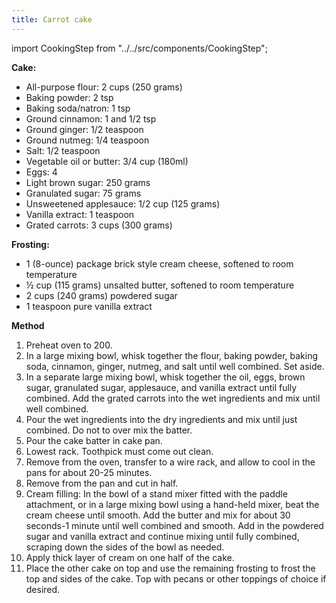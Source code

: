 ```yaml
---
title: Carrot cake
---
```


import CookingStep from "../../src/components/CookingStep";

**Cake:**

- All-purpose flour: 2 cups (250 grams)
- Baking powder: 2 tsp
- Baking soda/natron: 1 tsp
- Ground cinnamon: 1 and 1/2 tsp
- Ground ginger: 1/2 teaspoon
- Ground nutmeg: 1/4 teaspoon
- Salt: 1/2 teaspoon
- Vegetable oil or butter: 3/4 cup (180ml)
- Eggs: 4
- Light brown sugar: 250 grams
- Granulated sugar: 75 grams
- Unsweetened applesauce: 1/2 cup (125 grams)
- Vanilla extract: 1 teaspoon
- Grated carrots: 3 cups (300 grams)

**Frosting:**

- 1 (8-ounce) package brick style cream cheese, softened to room temperature
- ½ cup (115 grams) unsalted butter, softened to room temperature
- 2 cups (240 grams) powdered sugar
- 1 teaspoon pure vanilla extract

**Method**

1. Preheat oven to 200.
1. In a large mixing bowl, whisk together the flour, baking powder, baking soda,
   cinnamon, ginger, nutmeg, and salt until well combined. Set aside.
1. In a separate large mixing bowl, whisk together the oil, eggs, brown sugar,
   granulated sugar, applesauce, and vanilla extract until fully combined. Add the grated carrots into the wet ingredients and mix until well combined.
1. Pour the wet ingredients into the dry ingredients and mix until just combined.
   Do not to over mix the batter.
1. Pour the cake batter in cake pan.
1. <CookingStep temp="200" time="30-40" fan preheat /> Lowest rack.
   Toothpick must come out clean.
1. Remove from the oven, transfer to a wire rack, and allow to cool in the
   pans for about 20-25 minutes.
1. Remove from the pan and cut in half.
1. Cream filling: In the bowl of a stand mixer fitted with the paddle attachment, or in a
   large mixing bowl using a hand-held mixer, beat the cream cheese until smooth.
   Add the butter and mix for about 30 seconds-1 minute until well combined and smooth. Add in the powdered sugar and vanilla extract and continue mixing until fully combined, scraping down the sides of the bowl as needed.
1. Apply thick layer of cream on one half of the cake.
1. Place the other cake on top and use the remaining frosting to frost
   the top and sides of the cake. Top with pecans or other toppings of choice if desired.
